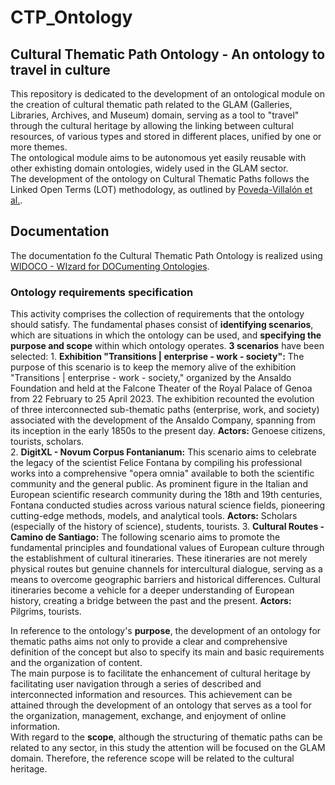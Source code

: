# CTP_Ontology  
## Cultural Thematic Path Ontology - An ontology to travel in culture  
This repository is dedicated to the development of an ontological module on the creation of cultural thematic path related to the GLAM (Galleries, Libraries, Archives, and Museum) domain, serving as a tool to "travel" through the cultural heritage by allowing the linking between cultural resources, of various types and stored in different places, unified by one or more themes.  
The ontological module aims to be autonomous yet easily reusable with other exhisting domain ontologies, widely used in the GLAM sector.  
The development of the ontology on Cultural Thematic Paths follows the Linked Open Terms (LOT) methodology, as outlined by [Poveda-Villalón et al.](https://www.sciencedirect.com/science/article/pii/S0952197622000525).  


## Documentation
The documentation fo the Cultural Thematic Path Ontology is realized using [WIDOCO - WIzard for DOCumenting Ontologies](https://github.com/dgarijo/Widoco).

### Ontology requirements specification
This activity comprises the collection of requirements that the ontology should satisfy. The fundamental phases consist of **identifying scenarios**, which are situations in which the ontology can be used, and **specifying the purpose and scope** within which ontology operates.  **3 scenarios** have been selected:
    1. **Exhibition "Transitions | enterprise - work - society":** The purpose of this scenario is to keep the memory alive of the exhibition "Transitions | enterprise - work - society," organized by the Ansaldo Foundation and held at the Falcone Theater of the Royal Palace of Genoa from 22 February to 25 April 2023. The exhibition recounted the evolution of three interconnected sub-thematic paths (enterprise, work, and society) associated with the development of the Ansaldo Company, spanning from its inception in the early 1850s to the present day.  **Actors:** Genoese citizens, tourists, scholars.  
    2. **DigitXL - Novum Corpus Fontanianum:** This scenario aims to celebrate the legacy of the scientist Felice Fontana by compiling his professional works into a comprehensive "opera omnia" available to both the scientific community and the general public. As prominent figure in the Italian and European scientific research community during the 18th and 19th centuries, Fontana conducted studies across various natural science fields, pioneering cutting-edge methods, models, and analytical tools.  **Actors:** Scholars (especially of the history of science), students, tourists.
    3. **Cultural Routes - Camino de Santiago:** The following scenario aims to promote the fundamental principles and foundational values of European culture through the establishment of cultural itineraries. These itineraries are not merely physical routes but genuine channels for intercultural dialogue, serving as a means to overcome geographic barriers and historical differences. Cultural itineraries become a vehicle for a deeper understanding of European history, creating a bridge between the past and the present.  **Actors:** Pilgrims, tourists.  

In reference to the ontology's **purpose**, the development of an ontology for thematic paths aims not only to provide a clear and comprehensive definition of the concept but also to specify its main and basic requirements and the organization of content.  
The main purpose is to facilitate the enhancement of cultural heritage by facilitating user navigation through a series of described and interconnected information and resources. This achievement can be attained through the development of an ontology that serves as a tool for the organization, management, exchange, and enjoyment of online information.  
With regard to the **scope**, although the structuring of thematic paths can be related to any sector, in this study the attention will be focused on the GLAM domain. Therefore, the reference scope will be related to the cultural heritage.  

